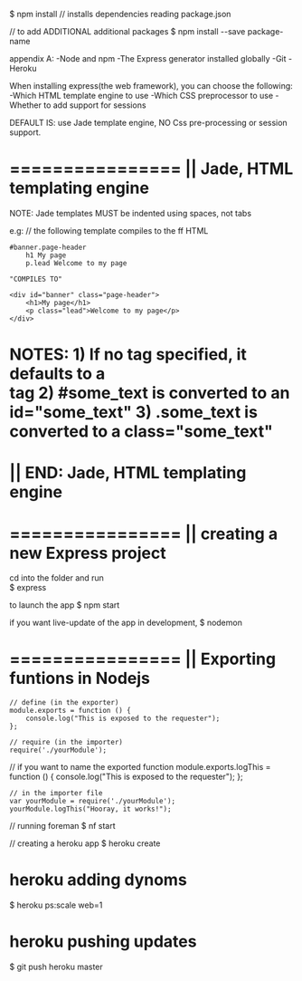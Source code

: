 $ npm install           // installs dependencies reading package.json

// to add ADDITIONAL additional packages 
$ npm install --save package-name

appendix A:
    -Node and npm
    -The Express generator installed globally
    -Git
    -Heroku

When installing express(the web framework), you can choose the following:
    -Which HTML template engine to use
    -Which CSS preprocessor to use
    -Whether to add support for sessions

DEFAULT IS: use Jade template engine, NO Css pre-processing or session support.


================
||  Jade, HTML templating engine
================
NOTE: Jade templates MUST be indented using spaces, not tabs


e.g:    // the following template compiles to the ff HTML
    
    #banner.page-header
        h1 My page
        p.lead Welcome to my page

    "COMPILES TO"
    
    <div id="banner" class="page-header">
        <h1>My page</h1>
        <p class="lead">Welcome to my page</p>
    </div>

NOTES:
    1) If no tag specified, it defaults to a <div> tag
    2) #some_text is converted to an id="some_text"
    3) .some_text is converted to a class="some_text"
================
||  END: Jade, HTML templating engine
================

================
||  creating a new Express project
================
cd into the folder and run  
$ express

to launch the app
$ npm start

if you want live-update of the app in development, 
$ nodemon


================
|| Exporting funtions in Nodejs
================
    // define (in the exporter)
    module.exports = function () {
        console.log("This is exposed to the requester");
    };

    // require (in the importer)
    require('./yourModule');

// if you want to name the exported function
    module.exports.logThis = function () {
        console.log("This is exposed to the requester");
    };

    // in the importer file
    var yourModule = require('./yourModule');
    yourModule.logThis("Hooray, it works!");


// running foreman
$ nf start


// creating a heroku app
$ heroku create

# heroku adding dynoms
$ heroku ps:scale web=1

# heroku pushing updates
$ git push heroku master